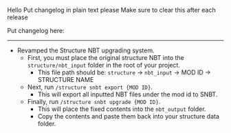Hello
Put changelog in plain text please
Make sure to clear this after each release

Put changelog here:

-----------------
- Revamped the Structure NBT upgrading system.
  - First, you must place the original structure NBT into the `structure/nbt_input` folder in the root of your project.
    - This file path should be: `structure` -> `nbt_input` -> MOD ID -> STRUCTURE NAME
  - Next, run `/structure snbt export {MOD ID}`.
    - This will export all inputted NBT files under the mod id to SNBT.
  - Finally, run `/structure snbt upgrade {MOD ID}`.
    - This will place the fixed contents into the `nbt_output` folder.
    - Copy the contents and paste them back into your structure data folder.
